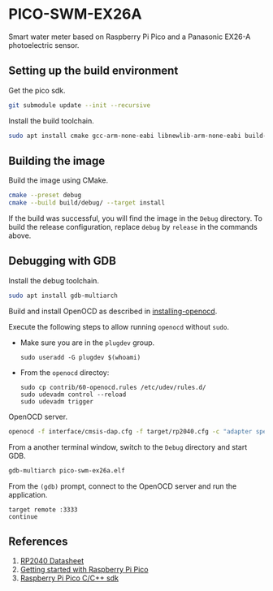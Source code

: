 # PICO-SWM-EX26A

Smart water meter based on Raspberry Pi Pico and a Panasonic EX26-A
photoelectric sensor.

## Setting up the build environment

Get the  pico sdk.

```sh
git submodule update --init --recursive
```

Install the build toolchain.

```sh
sudo apt install cmake gcc-arm-none-eabi libnewlib-arm-none-eabi build-essential
```

## Building the image

Build the image using CMake.

```sh
cmake --preset debug
cmake --build build/debug/ --target install
```

If the build was successful, you will find the image in the `Debug` directory.
To build the release configuration, replace `debug` by `release` in the commands
above.

## Debugging with GDB

Install the debug toolchain.

```sh
sudo apt install gdb-multiarch
```

Build and install OpenOCD as described in [installing-openocd](https://www.raspberrypi.com/documentation/microcontrollers/debug-probe.html#installing-openocd).

Execute the following steps to allow running `openocd` without `sudo`.

- Make sure you are in the `plugdev` group.

    ```
    sudo useradd -G plugdev $(whoami)
    ```

-  From the `openocd` directoy:

    ```
    sudo cp contrib/60-openocd.rules /etc/udev/rules.d/
    sudo udevadm control --reload
    sudo udevadm trigger
    ```

OpenOCD server.

```sh
openocd -f interface/cmsis-dap.cfg -f target/rp2040.cfg -c "adapter speed 5000"
```

From a another terminal window, switch to the `Debug` directory and start GDB.

```sh
gdb-multiarch pico-swm-ex26a.elf
```

From the `(gdb)` prompt, connect to the OpenOCD server and run the application.

```
target remote :3333
continue
```

## References

1. [RP2040 Datasheet](https://datasheets.raspberrypi.com/rp2040/rp2040-datasheet.pdf)
2. [Getting started with Raspberry Pi Pico](https://datasheets.raspberrypi.com/pico/getting-started-with-pico.pdf)
3. [Raspberry Pi Pico C/C++ sdk](https://datasheets.raspberrypi.com/pico/raspberry-pi-pico-c-sdk.pdf)
